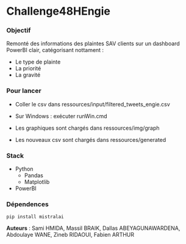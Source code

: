 # Challenge48HEngie  

### Objectif
Remonté des informations des plaintes SAV clients sur un dashboard PowerBI clair, catégorisant nottament :  
- Le type de plainte  
- La priorité  
- La gravité  

### Pour lancer
- Coller le csv dans ressources/input/filtered_tweets_engie.csv
- Sur Windows : exécuter runWin.cmd  
  
- Les graphiques sont chargés dans ressources/img/graph  
- Les nouveaux csv sont chargés dans ressources/generated  

  
### Stack
- Python
    - Pandas  
    - Matplotlib  
- PowerBI  
  
### Dépendences
`pip install mistralai  `
    
    
__Auteurs__ : Sami HMIDA, Massil BRAIK, Dallas ABEYAGUNAWARDENA, Abdoulaye WANE, Zineb RIDAOUI, Fabien ARTHUR  
